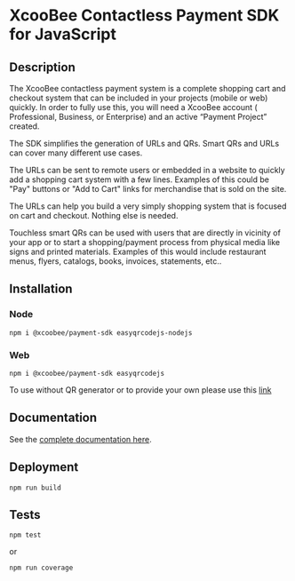 # XcooBee Contactless Payment SDK for JavaScript

## Description

The XcooBee contactless payment system is a complete shopping cart and checkout system that can be included in your projects (mobile or web) quickly. In order to fully use this, you will need a XcooBee account ( Professional, Business, or Enterprise) and an active “Payment Project” created.

The SDK simplifies the generation of URLs and QRs. Smart QRs and URLs can cover many different use cases.

The URLs can be sent to remote users or embedded in a website to quickly add a shopping cart system with a few lines. Examples of this could be "Pay" buttons or "Add to Cart" links for merchandise that is sold on the site.

The URLs can help you build a very simply shopping system that is focused on cart and checkout. Nothing else is needed.

Touchless smart QRs can be used with users that are directly in vicinity of your app or to start a shopping/payment process from physical media like signs and printed materials. Examples of this would include restaurant menus, flyers, catalogs, books, invoices, statements, etc..

## Installation

### Node

```
npm i @xcoobee/payment-sdk easyqrcodejs-nodejs
```

### Web

```
npm i @xcoobee/payment-sdk easyqrcodejs
```

To use without QR generator or to provide your own please use this [link](note.md)

## Documentation

See the [complete documentation here](docs/globals.md).

## Deployment

```
npm run build
```

## Tests

```
npm test
```

or

```
npm run coverage
```
